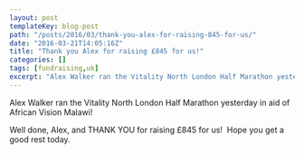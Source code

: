 ```yaml
---
layout: post
templateKey: blog-post
path: "/posts/2016/03/thank-you-alex-for-raising-845-for-us/"
date: "2016-03-21T14:05:16Z"
title: "Thank you Alex for raising £845 for us!"
categories: []
tags: [fundraising,uk]
excerpt: "Alex Walker ran the Vitality North London Half Marathon yesterday in aid of African Vision Malawi!W..."
---
```


Alex Walker ran the Vitality North London Half Marathon yesterday in aid of African Vision Malawi!

Well done, Alex, and THANK YOU for raising £845 for us!  Hope you get a good rest today.